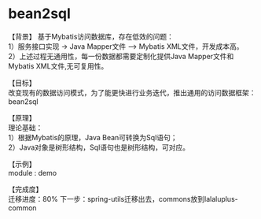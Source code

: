 # bean2sql

【背景】
基于Mybatis访问数据库，存在低效的问题：  
1）服务接口实现 -> Java Mapper文件 —> Mybatis XML文件，开发成本高。  
2）上述过程无通用性，每一份数据都需要定制化提供Java Mapper文件和Mybatis XML文件,无可复用性。  
  
  
【目标】  
改变现有的数据访问模式，为了能更快进行业务迭代，推出通用的访问数据框架：bean2sql  


【原理】  
理论基础：  
1）根据Mybatis的原理，Java Bean可转换为Sql语句；  
2）Java对象是树形结构，Sql语句也是树形结构，可对应。  
  
【示例】  
module : demo  
  
【完成度】  
迁移进度：80%
下一步：spring-utils迁移出去，commons放到lalaluplus-common
